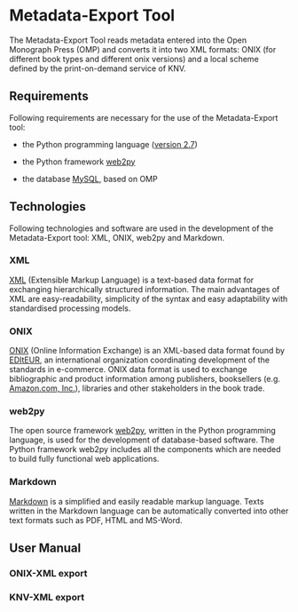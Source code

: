 # Metadata-Export Tool

The Metadata-Export Tool reads metadata entered into the Open Monograph Press (OMP) and converts it into two XML formats: ONIX (for different book types and different onix versions) and a local scheme defined by the print-on-demand service of KNV.

## Requirements

Following requirements are necessary for the use of the Metadata-Export tool:

* the Python programming language ([version 2.7](https://www.python.org/download/releases/2.7/)) 

* the Python framework [web2py](http://www.web2py.com/init/default/download)

* the database [MySQL](https://www.mysql.de/downloads/), based on OMP

## Technologies

Following technologies and software are used in the development of the Metadata-Export tool: XML, ONIX, web2py and Markdown.

### XML

[XML](https://en.wikipedia.org/wiki/XML) (Extensible Markup Language) is a text-based data format for exchanging hierarchically structured information. The main advantages of XML are easy-readability, simplicity of the syntax and easy adaptability with standardised processing models.

### ONIX

[ONIX](http://home.bic-media.com/index.php/onix-2-1) (Online Information Exchange) is an XML-based data format found by  [EDItEUR](http://www.editeur.org/83/Overview/), an  international organization coordinating development of the standards in e-commerce. ONIX data format is used to exchange bibliographic and product information among publishers, booksellers (e.g. [Amazon.com, Inc.](http://www.amazon.com/books-used-books-textbooks/b?ie=UTF8&node=283155)), libraries and other stakeholders in the book trade.

### web2py

The open source framework [web2py](http://web2py.com/books/default/chapter/29/01/introduction), written in the Python programming language, is used for the development of database-based software. The Python framework web2py includes all the components which are needed to build fully functional web applications.

### Markdown

[Markdown](https://guides.github.com/features/mastering-markdown/) is a simplified and easily readable markup language. Texts written in the Markdown language can be automatically converted into other text formats such as PDF, HTML and MS-Word.

## User Manual

### ONIX-XML export

### KNV-XML export

